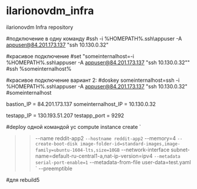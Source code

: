# ilarionovdm_infra
ilarionovdm Infra repository

#подключение в одну команду
#ssh -i %HOMEPATH%\.ssh\appuser -A appuser@84.201.173.137 "ssh 10.130.0.32"

#красивое подключение
#set "someinternalhost=-i %HOMEPATH%\.ssh\appuser -A appuser@84.201.173.137 "ssh 10.130.0.32""
#ssh %someinternalhost%

#красивое подключение вариант 2:
#doskey someinternalhost=ssh -i %HOMEPATH%\.ssh\appuser -A appuser@84.201.173.137 "ssh 10.130.0.32"
#someinternalhost

bastion_IP = 84.201.173.137
someinternalhost_IP = 10.130.0.32

testapp_IP = 130.193.51.207
testapp_port = 9292

#deploy одной командой
 yc compute instance create `
>>  --name reddit-app2 `
>>  --hostname reddit-app2 `
>>  --memory=4 `
>>  --create-boot-disk image-folder-id=standard-images,image-family=ubuntu-1604-lts,size=10GB `
>>  --network-interface subnet-name=default-ru-central1-a,nat-ip-version=ipv4 `
>>  --metadata serial-port-enable=1 `
>>  --metadata-from-file user-data=test.yaml `
>>  --preemptible


#для rebuild5
